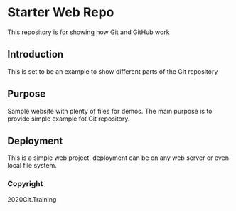 # Starter Web Repo

This repository is for showing how Git and GitHub work

## Introduction

This is set to be an example to show different parts of the Git repository

## Purpose

Sample website with plenty of files for demos. The main purpose is to provide simple example fot Git repository.

## Deployment

This is a simple web project, deployment can be on any web server or even local file system.

### Copyright

2020Git.Training